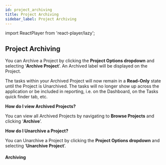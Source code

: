```yaml
---
id: project_archiving
title: Project Archiving
sidebar_label: Project Archiving 
---
```


import ReactPlayer from 'react-player/lazy';

## Project Archiving

You can Archive a Project by clicking the **Project Options dropdown** and selecting ‘**Archive Project**’. An Archived label will be displayed on the Project.

The tasks within your Archived Project will now remain in a **Read-Only** state until the Project is Unarchived. The tasks will no longer show up across the application or be included in reporting, i.e. on the Dashboard, on the Tasks quick finder tab, etc.

**How do I view Archived Projects?**

You can view all Archived Projects by navigating to **Browse Projects** and clicking ‘**Archive**’.

**How do I Unarchive a Project?**

You can Unarchive a Project by clicking the **Project Options dropdown** and selecting ‘**Unarchive Project**’.

#### Archiving

  <ReactPlayer 
  url='https://vimeo.com/473816239/5c72ead62b'
  width="100%"
  controls="true"/>    

<br/>
<br/>